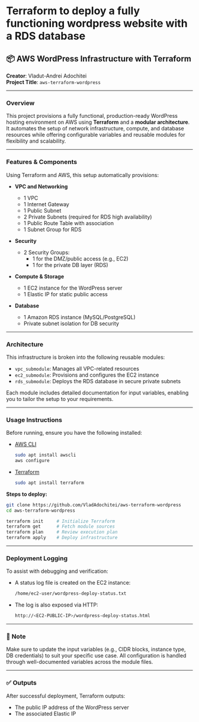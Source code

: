 # Terraform to deploy a fully functioning wordpress website with a RDS database

## 📦 **AWS WordPress Infrastructure with Terraform**
**Creator**: Vladut-Andrei Adochitei  
**Project Title**: `aws-terraform-wordpress`

---

### **Overview**

This project provisions a fully functional, production-ready WordPress hosting environment on AWS using **Terraform** and a **modular architecture**. It automates the setup of network infrastructure, compute, and database resources while offering configurable variables and reusable modules for flexibility and scalability.

---

### **Features & Components**

Using Terraform and AWS, this setup automatically provisions:

- **VPC and Networking**
  - 1 VPC
  - 1 Internet Gateway
  - 1 Public Subnet
  - 2 Private Subnets (required for RDS high availability)
  - 1 Public Route Table with association
  - 1 Subnet Group for RDS

- **Security**
  - 2 Security Groups: 
    - 1 for the DMZ/public access (e.g., EC2)
    - 1 for the private DB layer (RDS)

- **Compute & Storage**
  - 1 EC2 instance for the WordPress server
  - 1 Elastic IP for static public access

- **Database**
  - 1 Amazon RDS instance (MySQL/PostgreSQL)
  - Private subnet isolation for DB security

---

### **Architecture**

This infrastructure is broken into the following reusable modules:
- `vpc_submodule`: Manages all VPC-related resources
- `ec2_submodule`: Provisions and configures the EC2 instance
- `rds_submodule`: Deploys the RDS database in secure private subnets

Each module includes detailed documentation for input variables, enabling you to tailor the setup to your requirements.

---

### **Usage Instructions**

Before running, ensure you have the following installed:
- [AWS CLI](https://docs.aws.amazon.com/cli/latest/userguide/install-cliv2.html)  
  ```bash
  sudo apt install awscli
  aws configure
  ```
- [Terraform](https://developer.hashicorp.com/terraform/downloads)
  ```bash
  sudo apt install terraform
  ```

**Steps to deploy:**

```bash
git clone https://github.com/VladAdochitei/aws-terraform-wordpress
cd aws-terraform-wordpress

terraform init     # Initialize Terraform
terraform get      # Fetch module sources
terraform plan     # Review execution plan
terraform apply    # Deploy infrastructure
```

---

### **Deployment Logging**

To assist with debugging and verification:
- A status log file is created on the EC2 instance:
  ```bash
  /home/ec2-user/wordpress-deploy-status.txt
  ```
- The log is also exposed via HTTP:
  ```bash
  http://<EC2-PUBLIC-IP>/wordpress-deploy-status.html
  ```

---

### 📌 **Note**

Make sure to update the input variables (e.g., CIDR blocks, instance type, DB credentials) to suit your specific use case. All configuration is handled through well-documented variables across the module files.

---

### ✅ **Outputs**

After successful deployment, Terraform outputs:
- The public IP address of the WordPress server
- The associated Elastic IP


